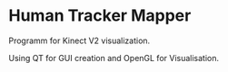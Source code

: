 # Human Tracker Mapper
Programm for Kinect V2 visualization.

Using QT for GUI creation and OpenGL for Visualisation.
